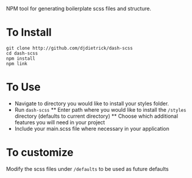 NPM tool for generating boilerplate scss files and structure.

# To Install

```
git clone http://github.com/djdietrick/dash-scss
cd dash-scss
npm install
npm link
```

# To Use

* Navigate to directory you would like to install your styles folder.
* Run `dash-scss`
** Enter path where you would like to install the `/styles` directory (defaults to current directory)
** Choose which additional features you will need in your project
* Include your main.scss file where necessary in your application

# To customize

Modify the scss files under `/defaults` to be used as future defaults